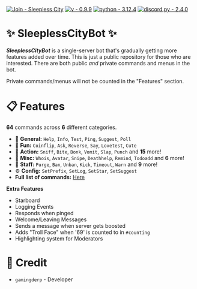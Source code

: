 [![Join - Sleepless City](https://img.shields.io/badge/Join-Sleepless_City-7289da?logo=Discord)](https://discord.gg/nnxndre9yK)
[![v - 0.9.9](https://img.shields.io/badge/v-0.9.9-FF0000)](https://)
[![python - 3.12.4](https://img.shields.io/badge/python-3.12.4-0096FF?logo=Python)](https://www.python.org/downloads/release/python-3124/)
[![discord.py - 2.4.0](https://img.shields.io/badge/discord.py-2.4.0-FFFF00?logo=Python)](https://github.com/Rapptz/discord.py)


# ✨ SleeplessCityBot ✨
***SleeplessCityBot*** is a single-server bot that's gradually getting more features added over time. This is just a public repository for those who are interested. There are both public *and* private commands and menus in the bot. 

Private commands/menus will not be counted in the "Features" section.


# 📋 Features
**64** commands across **6** different categories.

- 📌 **General:** `Help`, `Info`, `Test`, `Ping`, `Suggest`, `Poll`
- 🎉 **Fun:** `Coinflip`, `Ask`, `Reverse`, `Say`, `Lovetest`, `Cute`
- 🎯 **Action:** `Sniff`, `Bite`, `Bonk`, `Vomit`, `Slap`, `Punch` and **15** more!
- 🧮 **Misc:** `Whois`, `Avatar`, `Snipe`, `Deathhelp`, `Remind`, `Todoadd` and **6** more!
- 🔰 **Staff:** `Purge`, `Ban`, `Unban`, `Kick`, `Timeout`, `Warn` and **9** more!
- ⚙️ **Config:** `SetPrefix`, `SetLog`, `SetStar`, `SetSuggest`
- **Full list of commands:** [Here](https://github.com/GamingDerp/SleeplessCityBot/blob/main/COMMANDS.md)

**Extra Features**
- Starboard
- Logging Events
- Responds when pinged
- Welcome/Leaving Messages
- Sends a message when server gets boosted
- Adds "Troll Face" when '69' is counted to in `#counting`
- Highlighting system for Moderators

# 📑 Credit
- `gamingderp` - Developer
